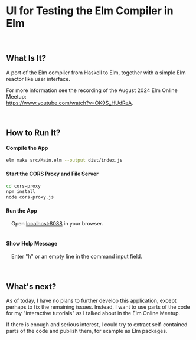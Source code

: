 # UI for Testing the Elm Compiler in Elm

<br>


## What Is It?

A port of the Elm compiler from Haskell to Elm,
together with a simple Elm reactor like user interface.

For more information see the recording of the August 2024 Elm Online Meetup:  
https://www.youtube.com/watch?v=OK9S_HUdReA.

<br>


## How to Run It?


#### Compile the App

```sh
elm make src/Main.elm --output dist/index.js
```


#### Start the CORS Proxy and File Server

```sh
cd cors-proxy
npm install
node cors-proxy.js
```

#### Run the App

 Open [localhost:8088](http://localhost:8088) in your browser.  
 


#### Show Help Message

 Enter "h" or an empty line in the command input field.

<br>


## What's next?

As of today, I have no plans to further develop this application,
except perhaps to fix the remaining issues.
Instead, I want to use parts of the code for my "interactive
tutorials" as I talked about in the Elm Online Meetup.

If there is enough and serious interest, I could try to extract
self-contained parts of the code and publish them,
for example as Elm packages.

<br>

